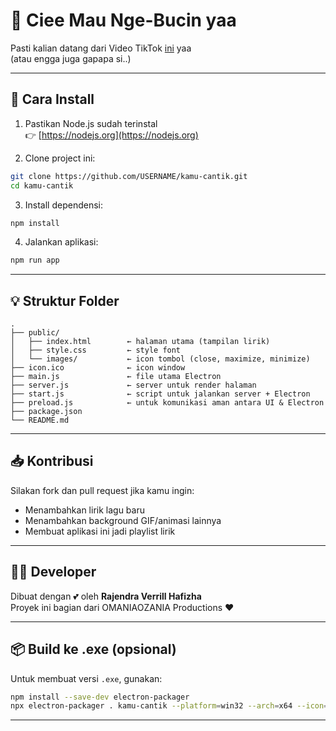 # 💞 Ciee Mau Nge-Bucin yaa

Pasti kalian datang dari Video TikTok [ini](https://vt.tiktok.com/ZSko23Mnh/) yaa
<br />(atau engga juga gapapa si..)

---

## 🔧 Cara Install

1. Pastikan Node.js sudah terinstal  
   👉 [https://nodejs.org](https://nodejs.org)

2. Clone project ini:
```bash
git clone https://github.com/USERNAME/kamu-cantik.git
cd kamu-cantik
```

3. Install dependensi:
```bash
npm install
```

4. Jalankan aplikasi:
```bash
npm run app
```

---

## 💡 Struktur Folder

```
.
├── public/
│   ├── index.html        ← halaman utama (tampilan lirik)
│   ├── style.css         ← style font
│   └── images/           ← icon tombol (close, maximize, minimize)
├── icon.ico              ← icon window
├── main.js               ← file utama Electron
├── server.js             ← server untuk render halaman
├── start.js              ← script untuk jalankan server + Electron
├── preload.js            ← untuk komunikasi aman antara UI & Electron
├── package.json
└── README.md
```

---

## 📥 Kontribusi

Silakan fork dan pull request jika kamu ingin:

- Menambahkan lirik lagu baru
- Menambahkan background GIF/animasi lainnya
- Membuat aplikasi ini jadi playlist lirik

---

## 🧙‍♂️ Developer

Dibuat dengan 💕 oleh **Rajendra Verrill Hafizha**  
Proyek ini bagian dari OMANIAOZANIA Productions ❤️

---

## 📦 Build ke .exe (opsional)

Untuk membuat versi `.exe`, gunakan:

```bash
npm install --save-dev electron-packager
npx electron-packager . kamu-cantik --platform=win32 --arch=x64 --icon=icon.ico
```

---
